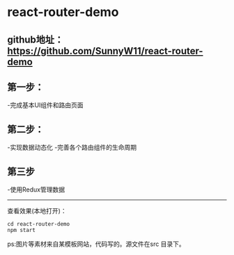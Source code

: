# react-router-demo

## github地址：https://github.com/SunnyW11/react-router-demo

## 第一步：
-完成基本UI组件和路由页面
## 第二步：
-实现数据动态化
-完善各个路由组件的生命周期
## 第三步
-使用Redux管理数据

-------------------------------------------------------

查看效果(本地打开)：
```
cd react-router-demo
npm start
```

ps:图片等素材来自某模板网站，代码写的。源文件在src 目录下。